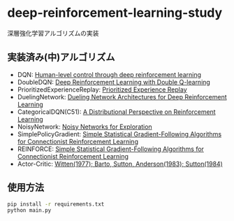# deep-reinforcement-learning-study

深層強化学習アルゴリズムの実装

## 実装済み(中)アルゴリズム

- DQN: [Human-level control through deep reinforcement learning](https://www.nature.com/articles/nature14236.pdf)
- DoubleDQN: [Deep Reinforcement Learning with Double Q-learning](https://arxiv.org/abs/1509.06461)
- PrioritizedExperienceReplay: [Prioritized Experience Replay](https://arxiv.org/abs/1511.05952)
- DuelingNetwork: [Dueling Network Architectures for Deep Reinforcement Learning](https://arxiv.org/abs/1511.06581)
- CategoricalDQN(C51): [A Distributional Perspective on Reinforcement Learning](https://arxiv.org/abs/1707.06887)
- NoisyNetwork: [Noisy Networks for Exploration](https://arxiv.org/abs/1706.10295)
- SimplePolicyGradient: [Simple Statistical Gradient-Following Algorithms for Connectionist Reinforcement Learning](https://link.springer.com/article/10.1007/BF00992696)
- REINFORCE: [Simple Statistical Gradient-Following Algorithms for Connectionist Reinforcement Learning](https://link.springer.com/article/10.1007/BF00992696)
- Actor-Critic: [Witten(1977); Barto, Sutton, Anderson(1983); Sutton(1984)](https://web.stanford.edu/class/psych209/Readings/SuttonBartoIPRLBook2ndEd.pdf)

## 使用方法
```bash
pip install -r requirements.txt
python main.py
```
